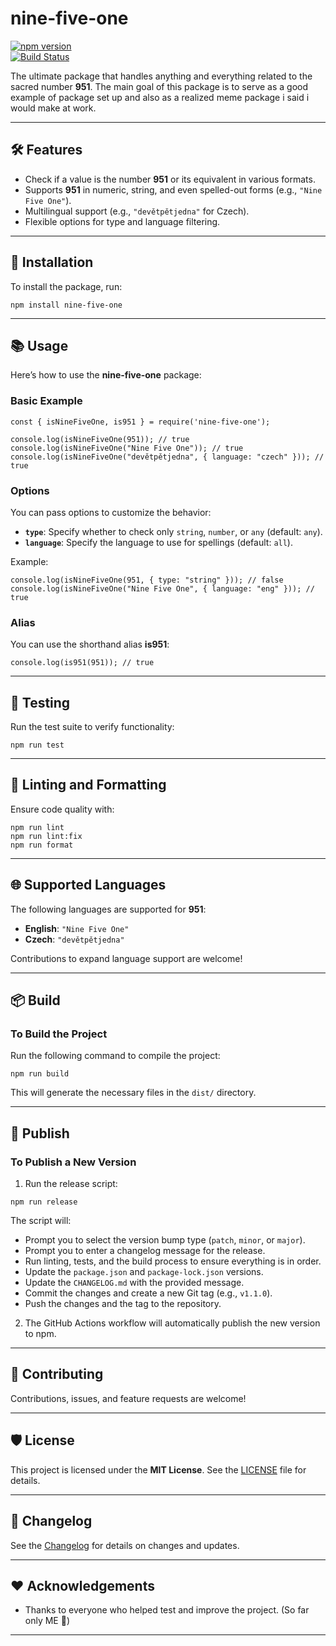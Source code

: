 # nine-five-one

[![npm version](https://badge.fury.io/js/nine-five-one.svg)](https://www.npmjs.com/package/nine-five-one)  
[![Build Status](https://github.com/Vuka951/nine-five-one/actions/workflows/npm-publish.yml/badge.svg)](https://github.com/Vuka951/nine-five-one/actions)

The ultimate package that handles anything and everything related to the sacred number **951**.
The main goal of this package is to serve as a good example of package set up and also as a realized meme package i said i would make at work.

---

## 🛠 Features

- Check if a value is the number **951** or its equivalent in various formats.
- Supports **951** in numeric, string, and even spelled-out forms (e.g., `"Nine Five One"`).
- Multilingual support (e.g., `"devětpětjedna"` for Czech).
- Flexible options for type and language filtering.

---

## 🚀 Installation

To install the package, run:

```
npm install nine-five-one
```

---

## 📚 Usage

Here’s how to use the **nine-five-one** package:

### Basic Example

```
const { isNineFiveOne, is951 } = require('nine-five-one');

console.log(isNineFiveOne(951)); // true
console.log(isNineFiveOne("Nine Five One")); // true
console.log(isNineFiveOne("devětpětjedna", { language: "czech" })); // true
```

### Options

You can pass options to customize the behavior:

- **`type`**: Specify whether to check only `string`, `number`, or `any` (default: `any`).
- **`language`**: Specify the language to use for spellings (default: `all`).

Example:

```
console.log(isNineFiveOne(951, { type: "string" })); // false
console.log(isNineFiveOne("Nine Five One", { language: "eng" })); // true
```

### Alias

You can use the shorthand alias **is951**:

```
console.log(is951(951)); // true
```

---

## 🧪 Testing

Run the test suite to verify functionality:

```
npm run test
```

---

## 🧹 Linting and Formatting

Ensure code quality with:

```
npm run lint
npm run lint:fix
npm run format
```

---

## 🌐 Supported Languages

The following languages are supported for **951**:

- **English**: `"Nine Five One"`
- **Czech**: `"devětpětjedna"`

Contributions to expand language support are welcome!

---

## 📦 Build

### **To Build the Project**

Run the following command to compile the project:

```
npm run build
```

This will generate the necessary files in the `dist/` directory.

---

## 🚀 Publish

### **To Publish a New Version**

1. Run the release script:

```
npm run release
```

The script will:

- Prompt you to select the version bump type (`patch`, `minor`, or `major`).
- Prompt you to enter a changelog message for the release.
- Run linting, tests, and the build process to ensure everything is in order.
- Update the `package.json` and `package-lock.json` versions.
- Update the `CHANGELOG.md` with the provided message.
- Commit the changes and create a new Git tag (e.g., `v1.1.0`).
- Push the changes and the tag to the repository.

2. The GitHub Actions workflow will automatically publish the new version to npm.

---

## 🤝 Contributing

Contributions, issues, and feature requests are welcome!

---

## 🛡 License

This project is licensed under the **MIT License**. See the [LICENSE](LICENSE) file for details.

---

## 📝 Changelog

See the [Changelog](CHANGELOG.md) for details on changes and updates.

---

## ❤️ Acknowledgements

- Thanks to everyone who helped test and improve the project. (So far only ME 🥲)

---
